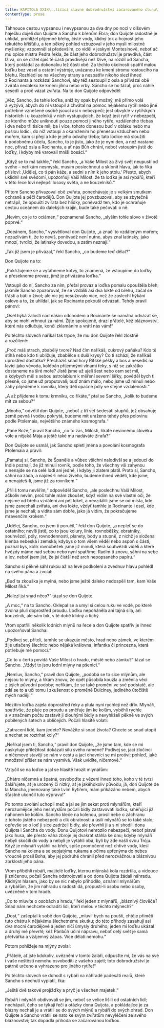 ```yaml
---
title: KAPITOLA XXIX\.,líčící slavné dobrodružství začarovaného člunu\.
contentType: prose
---
```


  

Táhnouce cestou vypsanou i nevypsanou za dva dny po noci v olšovém háječku dojeli don Quijote a Sancho k břehům Ebra; don Quijote radostně je uhlídal, prohlížel příjemné břehy, čisté vody, klidný tok a hojnost jeho tekutého křišťálu, a ten pěkný pohled vzbuzoval v jeho mysli milostné myšlenky; vzpomněl si především, co viděl v jeskyni Montesínově, neboť ač mu opice mistra Pedra řekla, že část jeho dobrodružství je pravdivá, část lživá, on se držel spíš té části pravdivější než lživé, na rozdíl od Sancha, který pokládal za dokonalou lež části obě. Za těchto okolností spatřil malou loďku bez vesel a ostatní výstroje, uvázanou ke kmeni stromu rostoucího na břehu. Rozhlédl se na všechny strany a nespatřiv nikoho slezl ihned z Rocinanta a rozkázal Sanchovi, aby též sestoupil z osla a přivázal obě zvířata nedaleko ke kmeni jilmu nebo vrby. Sancho se ho tázal, proč náhle sesedli a proč vázat zvířata. Na to don Quijote odpověděl:

„Věz, Sancho, že tahle loďka, aniž by opak byl možný, mě přímo volá a vyzývá, abych do ní vstoupil a chvátal na pomoc nějakému rytíři nebo jiné potřebné vznešené osobě jsoucí asi v nebezpečí; jest obvyklé v rytířských historiích i u kouzelníků v nich vystupujících, že když jest rytíř v nebezpečí, ze kterého může uniknouti pouze pomocí jiného rytíře, vzdáleného třebas i dva nebo tři tisíce mil, ba i více, tohoto donesou buď v oblaku nebo mu pošlou lodici, do níž vstoupí a okamžením ho přenesou vzduchem nebo mořem, kam si přejí a kde je jeho odvahy třeba; tato lodice má sloužiti k podobnému účelu, Sancho, to je jisto, jako že je nyní den, a než nastane noc, přivaž osla a Rocinanta, a ať nás Bůh chrání, neboť vstoupím jistě do loďky, i kdyby mě varovali mniši bosáci.“

„Když se to má takhle,“ řekl Sancho, „a Vaše Milost za živý svět neupustí od svého – neříkám nesmyslu, musím poslechnout a sklonit hlavu, jak to říká přísloví: ‚Udělej, co ti pán káže, a sedni s ním k jeho stolu.‘ Přesto, abych uklidnil své svědomí, upozorňuji Vaši Milost, že ta loďka je asi rybářů, kteří v této řece loví nejlepší lososy světa, a ne kouzelníků.“

Přitom Sancho přivazoval obě zvířata, ponechávaje je s velkým smutkem ochraně a péči čarodějů. Don Quijote jej povzbuzoval, aby se zbytečně netrápil, že opouští zvířata bez hlídky, poněvadž ten, kdo je ochraňuje cestou oceánem do dalekých krajin, bude také pečovati o ně.

„Nevím, co je to ociámen,“ poznamenal Sancho, „slyším tohle slovo v životě poprvé.“

„Oceánem, Sancho,“ vysvětloval don Quijote, „a značí to vzdáleným mořem; nezazlívám ti, že to nevíš, poněvadž není nutno, abys znal latinsky, jako mnozí, tvrdící, že latinsky dovedou, a zatím neznají.“

„Tak již jsem je přivázal,“ řekl Sancho, „co budeme teď dělat?“

Don Quijote na to:

„Pokřižujeme se a vytáhneme kotvy, to znamená, že vstoupíme do loďky a přesekneme provaz, jímž je přivázána loďka.“

Vstoupil do ní, Sancho za ním, přeťal provaz a loďka pomalu opouštěla břeh; jakmile Sancho zpozoroval, že se vzdálili asi dva lokte od břehu, začal se třásti a báti o život; ale nic jej nesužovalo více, než že zaslechl hýkání oslovo a to, že uhlídal, jak se Rocinante pokouší odvázati. Tehdy pravil pánovi:

„Osel hýká žalostí nad naším odchodem a Rocinante se namáhá odvázat se, aby se mohl vrhnout za námi. Žijte spokojeně, drazí přátelé, kéž bláznovství, které nás odlučuje, končí zklamáním a vrátí nás vám!“

Po těchto slovech naříkal tak trpce, že mu don Quijote řekl zlostně a rozčileně:

„Proč máš strach, zbabělý tvore? Nad čím naříkáš, cukrový paňá­ku? Kdo tě stíhá nebo kdo ti ubližuje, zbabělce s duší krysy? Co ti schází, že naříkáš uprostřed dostatku? Přecházíš snad hory Rifské pěšky a bos a nesedíš na lavici jako vévoda, kolébán příjemnými vlnami řeky, s níž se zakrátko dostaneme na širé moře? Jistě jsme už ujeli šest nebo osm set mil, a kdybych měl s sebou astrolabium k měření severní šířky, pověděl bych ti přesně, co jsme už proputovali; buď znám málo, nebo jsme už minuli nebo záhy přijedeme k rovníku, který dělí opačné póly ve stejné vzdálenosti.“

„A až přijdeme k tomu krmníku, co říkáte,“ ptal se Sancho, „kolik to budeme mít za sebou?“

„Mnoho,“ odvětil don Quijote, „neboť z tří set šedesáti stupňů, jež obsahuje země pevná i vodou pokrytá, budeme mít uraženo tehdy přes polovinu podle Ptolemaia, největšího známého kosmografa.“

„Pane Bože,“ pravil Sancho, „co to zas, Milosti, říkáte nevinnému člověku vole a nějaká Mája a ještě také mu nadáváte žirafa?“

Don Quijote se usmál, jak Sancho spletl jména a povolání kosmografa Ptolemaia a pravil:

„Pamatuj si, Sancho, že Španělé a vůbec všichni nalodivší se a jedoucí do Indie poznají, že již minuli rovník, podle toho, že všechny vši zahynou a nenajde se na celé lodi ani jedné, i kdyby ji zlatem platil. Proto si, Sancho, sáhni na záda, a najdeš-li něco živého, budeme ihned věděti, kde jsme, a nenajdeš-li, jsme již za rovníkem.“

„Příliš tomu nevěřím,“ odpověděl Sancho, „ale poslechnu Vaši Milost, ačkoliv nevím, proč tohle mám zkoušet, když vidím na své vlastní oči, že nejsme od břehu vzdáleni ani pět loket, a nevzdálili jsme se od místa, kde jsme zanechali zvířata, ani dva lokte, vždyť tamhle je Rocinante i osel, kde jsme je nechali; a vidíte sám dobře, jako já vidím, že pokračujeme mravenčím krokem.“

„Udělej, Sancho, co jsem ti poručil,“ řekl don Quijote, „a nepleť se do ostatního; nevíš jistě, co to jsou kolury, linie, rovnoběžky, obratníky, souhvězdí, póly, rovnodennosti, planety, body a stupně, z nichž je složena klenba nebeská i zemská; kdybys o tom všem věděl nebo aspoň o části, poznal bys, kolik rovnoběžek jsme již minuli, která souhvězdí viděli a které hvězdy máme nad sebou nebo nyní spatříme. Radím ti znovu, sáhni na sebe a lov, neboť jsem jist, že jsi čistší než arch nepopsaného papíru.“

Sancho si pěkně sáhl rukou až na levé podkolení a zvednuv hlavu pohlédl na svého pána a zvolal:

„Buď ta zkouška je mylná, nebo jsme ještě daleko nedospěli tam, kam Vaše Milost říká.“

„Nalezl jsi snad něco?“ tázal se don Quijote.

„A moc,“ na to Sancho. Oklepal se a umyl si celou ruku ve vodě, po které zvolna pluli doprostřed proudu. Loďku nepoháněla ani tajná síla, ani kouzelník, ale sám tok, v té době klidný a tichý.

Vtom spatřili několik lodních mlýnů na řece a don Quijote spatřiv je ihned upozorňoval Sancha:

„Podívej se, příteli, tamhle se ukazuje město, hrad nebo zámek, ve kterém žije utlačený šlechtic nebo nějaká královna, infantka či princezna, která potřebuje mé pomoci.“

„Co to u čerta povídá Vaše Milost o hradu, městě nebo zámku?“ tázal se Sancho. „Vždyť to jsou lodní mlýny na pšenici.“

„Nemluv, Sancho,“ pravil don Quijote, „podobá se to sice mlýnům, ale nejsou to mlýny, a říkám znovu, že opět působila kouzla a změnila věci z jejich původní podoby; neříkám, že se také promění ve své podstatě, ale zdá se to a učí tomu i zkušenost o proměně Dulciney, jediného útočiště mých nadějí.“

Mezitím loďka zajela doprostřed řeky a plula nyní rychleji než dřív. Mlynáři, spatřivše, že pluje po proudu a směřuje jim ke kolům, vyběhli rychle a v značném počtu zastavit ji dlouhými bidly a nevyhlíželi pěkně ve svých pobílených šatech a obličejích. Počali hlasitě volati:

„Zatracení lidé, kam jedete? Nevážíte si snad života? Chcete se snad utopit a nechat se roztrhat koly?“

„Neříkal jsem ti, Sancho,“ pravil don Quijote, „že jsme tam, kde se mi naskytuje příležitost dokázati sílu svého ramene? Podívej se, jací zločinci a ničemové stavějí se nám v cestu a jací ohavníci se mi protiví; pohleď, jaké množství příšer se nám vysmívá. Však uvidíte, ničemové.“

Vztyčil se na loďce a jal se hlasitě hrozit mlynářům:

„Chátro ničemná a špatná, osvoboďte z vězení ihned toho, koho v té tvrzi žalářujete, ať je urozený či nízký, ať je jakéhokoliv původu; já, don Quijote de la Mancha, jmenovaný také Lvím Rytířem, mám přikázáno nebem, abych šťastně ukončil tuto výpravu!“

Po tomto zvolání uchopil meč a jal se jím sekat proti mlynářům, kteří nerozumějíce jeho nesmyslům počali bidly zastavovati loďku, směřující již náhonem ke kolům. Sancho kleče na kolenou, prosil nebe o záchranu z tohoto jistého nebezpečí a dík obratnosti a úsilí mlynářů se to také stalo; opřevše se o loď ji sice zadrželi bidly, ale převrhli ji a s ní shodili dona Quijota i Sancha do vody. Donu Quijotovi nehrozilo nebezpečí, neboť plaval jako husa, ale přesto váha zbroje jej dvakrát stáhla ke dnu; kdyby mlynáři nebyli skočili do vody a nebyli je vytáhli oba, byli by zde našli svou Tróju. Když je mlynáři vytáhli na břeh, spíše promočené než chtivé vody, klesl Sancho na kolena a se sepjatýma rukama a očima upřenýma do nebes vroucně prosil Boha, aby jej podruhé chránil před nerozvážnou a bláznivou zbrklostí jeho pána.

Vtom přiběhli rybáři, majitelé loďky, kterou mlýnská kola rozdrtila, a vidouce ji zničenou, počali Sancha odstrojovati a od dona Quijota žádali náhradu. Klidným hlasem, jako by se nic nebylo přihodilo, oznámil mlynářům a rybářům, že jim náhradu s radostí dá, propustí-li osobu nebo osoby, uvězněné v tom hradě.

„Co to mluvíte o osobách a hradu,“ řekl jeden z mlynářů, „bláznivý člověče? Snad nám nechcete odraditi lidi, kteří melou v těchto mlýnech?“

„Dost,“ zašeptal k sobě don Quijote, „mluvil bych na poušti, chtěje přiměti tuto chátru k nějakému šlechetnému skutku; do této příhody zasahují asi dva mocní čarodějové a jeden ničí úmysly druhého; jeden mi loďku ukázal a druhý mě převrhl; kéž Pánbůh učiní nápravu, neboť celý svět je samá přetvářka a vzájemný zápas. Více dělati nemohu.“

Potom pohlížeje na mlýny zvolal:

„Přátelé, ať jste kdokoliv, uvěznění v tomto žaláři, odpusťte mi, že vás na své i vaše neštěstí nemohu osvoboditi z vašeho zajetí; toto dobrodružství je patrně určeno a vyhrazeno pro jiného rytíře!“

Po těchto slovech se dohodl s rybáři na náhradě padesáti realů, které Sancho s nechutí vyplatil, řka:

„Ještě dvě takové projížďky a pryč je všechen majetek.“

Rybáři i mlynáři obdivovali se jim, neboť se velice lišili od ostatních lidí; nechápali, čeho se týkají řeči a otázky dona Quijota, a pokládajíce je za blázny nechali je a vrátili se do svých mlýnů a rybáři do svých ohrad. Don Quijote a Sancho vrátili se nato ke svým zvířatům nevyléčeni ze svého bláznovství; tak dopadla příhoda se začarovanou loďkou.
